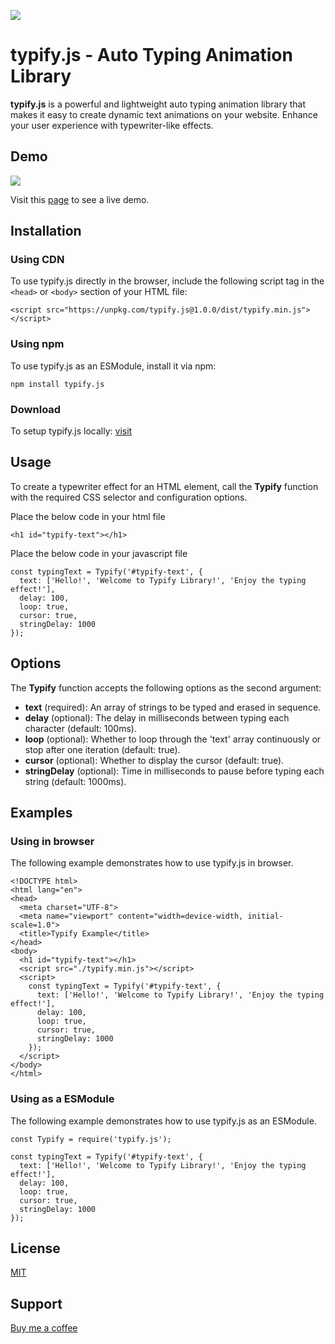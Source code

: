 
[![](https://devsk18.github.io/typify.js/assets/img/logo.png)](/)


typify.js \- Auto Typing Animation Library
===============================================

**typify.js** is a powerful and lightweight auto typing animation library that makes it easy to create dynamic text animations on your website. Enhance your user experience with typewriter-like effects.

Demo
------------
[![](https://devsk18.github.io/typify.js/assets/img/demo.gif)](/)

Visit this [page](https://devsk18.github.io/typify.js) to see a live demo.

Installation
------------

### Using CDN

To use typify.js directly in the browser, include the following script tag in the `<head>` or `<body>` section of your HTML file:

    <script src="https://unpkg.com/typify.js@1.0.0/dist/typify.min.js"></script>

### Using npm

To use typify.js as an ESModule, install it via npm:

    npm install typify.js

### Download

To setup typify.js locally: [visit](https://github.com/devsk18/typify.js)

Usage
-----

To create a typewriter effect for an HTML element, call the **Typify** function with the required CSS selector and configuration options.

Place the below code in your html file

    <h1 id="typify-text"></h1>
    
Place the below code in your javascript file

    const typingText = Typify('#typify-text', {
      text: ['Hello!', 'Welcome to Typify Library!', 'Enjoy the typing effect!'],
      delay: 100,
      loop: true,
      cursor: true,
      stringDelay: 1000 
    });

Options
-------

The **Typify** function accepts the following options as the second argument:

*   **text** (required): An array of strings to be typed and erased in sequence.
*   **delay** (optional): The delay in milliseconds between typing each character (default: 100ms).
*   **loop** (optional): Whether to loop through the 'text' array continuously or stop after one iteration (default: true).
*   **cursor** (optional): Whether to display the cursor (default: true).
*   **stringDelay** (optional): Time in milliseconds to pause before typing each string (default: 1000ms).

Examples
--------

### Using in browser

The following example demonstrates how to use typify.js in browser.

    <!DOCTYPE html>
    <html lang="en">
    <head>
      <meta charset="UTF-8">
      <meta name="viewport" content="width=device-width, initial-scale=1.0">
      <title>Typify Example</title>
    </head>
    <body>
      <h1 id="typify-text"></h1>
      <script src="./typify.min.js"></script>
      <script>
        const typingText = Typify('#typify-text', {
          text: ['Hello!', 'Welcome to Typify Library!', 'Enjoy the typing effect!'],
          delay: 100,
          loop: true,
          cursor: true,
          stringDelay: 1000
        });
      </script>
    </body>
    </html>

### Using as a ESModule

The following example demonstrates how to use typify.js as an ESModule.

    const Typify = require('typify.js');
    
    const typingText = Typify('#typify-text', {
      text: ['Hello!', 'Welcome to Typify Library!', 'Enjoy the typing effect!'],
      delay: 100,
      loop: true,
      cursor: true,
      stringDelay: 1000
    });

License
--------
[MIT](https://github.com/devsk18/typify.js/blob/main/LICENSE)

Support
--------
[Buy me a coffee](https://www.buymeacoffee.com/samkthampan)
